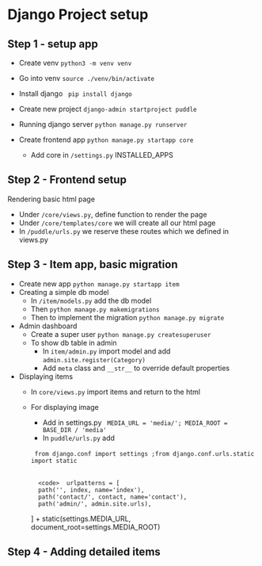 # Django Project setup

## Step 1 - setup app
- Create venv
```python3 -m venv venv```
- Go into venv 
```source ./venv/bin/activate```
- Install django
``` pip install django```

- Create new project
```django-admin startproject puddle```

- Running django server 
```python manage.py runserver```

- Create frontend app
```python manage.py startapp core```
    - Add core in ```/settings.py``` INSTALLED_APPS

## Step 2 - Frontend setup
Rendering basic html page
* Under ```/core/views.py```, define function to render the page
* Under ```/core/templates/core``` we will create all our html page
* In ```/puddle/urls.py``` we reserve these routes which we defined in views.py

## Step 3 - Item app, basic migration
* Create new app ```python manage.py startapp item```
* Creating a simple db model
    * In ```/item/models.py``` add the db model
    * Then ```python manage.py makemigrations```
    * Then to implement the migration ```python manage.py migrate```
* Admin dashboard 
    * Create a super user ```python manage.py createsuperuser```
    * To show db table in admin 
        * In ```item/admin.py``` import model and add ```admin.site.register(Category)```
        * Add ```meta``` class and ```__str__``` to override default properties
* Displaying items
    * In ```core/views.py``` import items and return to the html
    * For displaying image
        * Add in settings.py ``` MEDIA_URL = 'media/';
                MEDIA_ROOT = BASE_DIR / 'media'``` 
        * In ```puddle/urls.py``` add 
        <br>
       <code> from django.conf import settings ;from django.conf.urls.static import static </code>
       <br>
       <br>

            <code>  urlpatterns = [
            path('', index, name='index'),
            path('contact/', contact, name='contact'),
            path('admin/', admin.site.urls),
        ] + static(settings.MEDIA_URL, document_root=settings.MEDIA_ROOT) </code>

## Step 4 - Adding detailed items